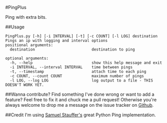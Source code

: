 #PingPlus

Ping with extra bits.

##Usage

```
PingPlus.py [-h] [-i INTERVAL] [-t] [-c COUNT] [-l LOG] destination
Pings an ip with logging and interval options
positional arguments:
  destination                         destination to ping   

optional arguments:   
  -h, --help                          show this help message and exit   
  -i INTERVAL, --interval INTERVAL    time between pings   
  -t, --timestamp                     attach time to each ping   
  -c COUNT, --count COUNT             maximum number of pings   
  -l LOG, --log LOG                   log output to a file - THIS DOESN'T WORK YET.
```

##Wanna contribute?
Find something I've done wrong or want to add a feature? Feel free to fix it and chuck me a pull request! Otherwise you're always welcome to drop me a message on the issue tracker on [Github](https://github.com/rmgr/PingPlus/issues).

##Credit
I'm using [Samuel Stauffer's](https://github.com/samuel/python-ping) great Python Ping implementation.

